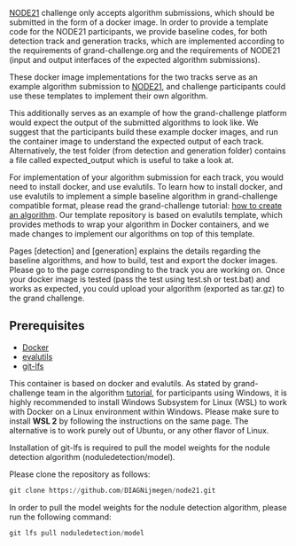 [NODE21](https://node21.grand-challenge.org/) challenge only accepts algorithm submissions, which should be submitted in the form of a docker image. In order to provide a template code for the NODE21 participants, we provide baseline codes, for both detection track and generation tracks, which are implemented according to the requirements of grand-challenge.org and the requirements of NODE21 (input and output interfaces of the expected algorithm submissions).

These docker image implementations for the two tracks serve as an example algorithm submission to [NODE21](https://node21.grand-challenge.org/), and challenge participants could use these templates to implement their own algorithm. 

This additionally serves as an example of how the grand-challenge platform would expect the output of the submitted algorithms to look like. We suggest that the participants build these example docker images, and run the container image to understand the expected output of each track. Alternatively, the test folder (from detection and generation folder) contains a file called expected_output which is useful to take a look at.

For implementation of your algorithm submission for each track, you would need to install docker, and use evalutils. To learn how to install docker, and use evalutils to implement a simple baseline algorithm in grand-challenge compatible format, please read the grand-challenge tutorial: [how to create an algorithm](https://grand-challenge.org/). Our template repository is based on evalutils template, which provides methods to wrap your algorithm in Docker containers, and we made changes to implement our algorithms on top of this template. 

Pages [detection] and [generation] explains the details regarding the baseline algorithms, and how to build, test and export the docker images. Please go to the page corresponding to the track you are working on. Once your docker image is tested (pass the test using test.sh or test.bat) and works as expected, you could upload your algorithm (exported as tar.gz) to the grand challenge. 

## Prerequisites
* [Docker](https://www.docker.com/get-started)
* [evalutils](https://github.com/comic/evalutils) 
* [git-lfs](https://github.com/git-lfs/git-lfs/wiki/Installation)

This container is based on docker and evalutils. As stated by grand-challenge team in the algorithm [tutorial](https://grand-challenge.org/blogs/create-an-algorithm/), for participants using Windows, it is highly recommended to install Windows Subsystem for Linux (WSL) to work with Docker on a Linux environment within Windows. Please make sure to install **WSL 2** by following the instructions on the same page. The alternative is to work purely out of Ubuntu, or any other flavor of Linux.

Installation of git-lfs is required to pull the model weights for the nodule detection algorithm (noduledetection/model). 

Please clone the repository as follows:
```python
git clone https://github.com/DIAGNijmegen/node21.git
```

In order to pull the model weights for the nodule detection algorithm, please run the following command:

```python
git lfs pull noduledetection/model
```

<a name="interfaces"/>







